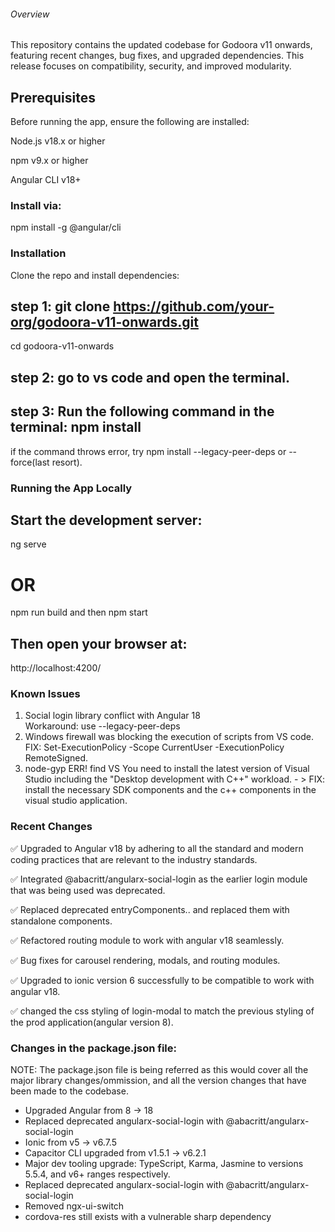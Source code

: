 ###### Overview
This repository contains the updated codebase for Godoora v11 onwards, featuring recent changes, bug fixes, and upgraded dependencies. This release focuses on compatibility, security, and improved modularity.

## Prerequisites
Before running the app, ensure the following are installed:

Node.js v18.x or higher

npm v9.x or higher

Angular CLI v18+

 ### Install via:
npm install -g @angular/cli

### Installation
Clone the repo and install dependencies:
## step 1: git clone https://github.com/your-org/godoora-v11-onwards.git
cd godoora-v11-onwards
## step 2: go to vs code and open the terminal.

## step 3: Run the following command in the terminal: npm install 
if the command throws error, try npm install --legacy-peer-deps or --force(last resort).


### Running the App Locally
## Start the development server:
ng serve
# OR 
npm run build and then npm start 

## Then open your browser at:
http://localhost:4200/



### Known Issues
1. Social login library conflict with Angular 18	
Workaround: use --legacy-peer-deps
2. Windows firewall was blocking the execution of scripts from VS code.  FIX: Set-ExecutionPolicy -Scope CurrentUser -ExecutionPolicy RemoteSigned.
3. node-gyp ERR! find VS You need to install the latest version of Visual Studio including the "Desktop development with C++" workload. - > FIX: install the necessary SDK components and the c++ components in the visual studio application.


### Recent Changes
✅ Upgraded to Angular v18 by adhering to all the standard and modern coding practices that are relevant to the industry standards.

✅ Integrated @abacritt/angularx-social-login as the earlier login module that was being used was deprecated. 

✅ Replaced deprecated entryComponents.. and replaced them with standalone components.

✅ Refactored routing module to work with angular v18 seamlessly.

✅ Bug fixes for carousel rendering, modals, and routing modules.

✅ Upgraded to ionic version 6 successfully to be compatible to work with angular v18.

✅ changed the css styling of login-modal to match the previous styling of the prod application(angular version 8).



### Changes in the package.json file:
NOTE: The package.json file is being referred as this would cover all the major library changes/ommission, and all the version changes that have been made to the codebase.

 - Upgraded Angular from 8 → 18
 - Replaced deprecated angularx-social-login with @abacritt/angularx-social-login
 - Ionic from v5 → v6.7.5
 - Capacitor CLI upgraded from v1.5.1 → v6.2.1
 - Major dev tooling upgrade: TypeScript, Karma, Jasmine to versions 5.5.4, and v6+ ranges respectively.
 - Replaced deprecated angularx-social-login with @abacritt/angularx-social-login
 - Removed ngx-ui-switch
 - cordova-res still exists with a vulnerable sharp dependency
   

